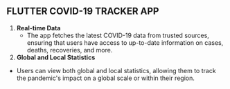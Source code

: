 ## FLUTTER COVID-19 TRACKER APP

1. **Real-time Data**
   - The app fetches the latest COVID-19 data from trusted sources, ensuring that users have access to up-to-date information on cases, deaths, recoveries, and more.
2. **Global and Local Statistics**
  - Users can view both global and local statistics, allowing them to track the pandemic's impact on a global scale or within their region. 
